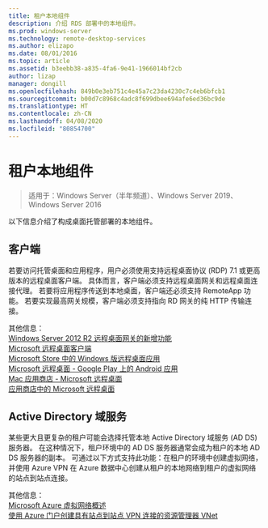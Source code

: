 ```yaml
---
title: 租户本地组件
description: 介绍 RDS 部署中的本地组件。
ms.prod: windows-server
ms.technology: remote-desktop-services
ms.author: elizapo
ms.date: 08/01/2016
ms.topic: article
ms.assetid: b3eebb38-a835-4fa6-9e41-1966014bf2cb
author: lizap
manager: dongill
ms.openlocfilehash: 849b0e3eb751c4e45a7c23da4230c7c4eb6bfcb1
ms.sourcegitcommit: b00d7c8968c4adc8f699dbee694afe6ed36bc9de
ms.translationtype: HT
ms.contentlocale: zh-CN
ms.lasthandoff: 04/08/2020
ms.locfileid: "80854700"
---
```

# <a name="tenant-on-premises-components"></a>租户本地组件

>适用于：Windows Server（半年频道）、Windows Server 2019、Windows Server 2016

以下信息介绍了构成桌面托管部署的本地组件。  
  
##  <a name="clients"></a>客户端  
若要访问托管桌面和应用程序，用户必须使用支持远程桌面协议 (RDP) 7.1 或更高版本的远程桌面客户端。 具体而言，客户端必须支持远程桌面网关和远程桌面连接代理。 若要将应用程序传送到本地桌面，客户端还必须支持 RemoteApp 功能。 若要实现最高网关规模，客户端必须支持指向 RD 网关的纯 HTTP 传输连接。  
  
其他信息：  
[Windows Server 2012 R2 远程桌面网关的新增功能](https://blogs.technet.microsoft.com/enterprisemobility/2013/03/14/whats-new-in-windows-server-2012-remote-desktop-gateway/#transport)  
[Microsoft 远程桌面客户端](https://technet.microsoft.com/library/dn473009.aspx)  
[Microsoft Store 中的 Windows 版远程桌面应用](https://apps.microsoft.com/windows/app/remote-desktop/051f560e-5e9b-4dad-8b2e-fa5e0b05a480)  
[Microsoft 远程桌面 - Google Play 上的 Android 应用](https://play.google.com/store/apps/details?id=com.microsoft.rdc.android)  
[Mac 应用商店 - Microsoft 远程桌面](https://itunes.apple.com/app/microsoft-remote-desktop/id715768417?mt=12)  
[应用商店中的 Microsoft 远程桌面](https://itunes.apple.com/app/microsoft-remote-desktop/id714464092?mt=8)  
  
##  <a name="active-directory-domain-services"></a>Active Directory 域服务  
某些更大且更复杂的租户可能会选择托管本地 Active Directory 域服务 (AD DS) 服务器。 在这种情况下，租户环境中的 AD DS 服务器通常会成为租户的本地 AD DS 服务器的副本。 可通过以下方式支持此功能：在租户的环境中创建虚拟网络，并使用 Azure VPN 在 Azure 数据中心创建从租户的本地网络到租户的虚拟网络的站点到站点连接。  
  
其他信息：  
[Microsoft Azure 虚拟网络概述](https://azure.microsoft.com/documentation/articles/virtual-networks-overview/)  
[使用 Azure 门户创建具有站点到站点 VPN 连接的资源管理器 VNet](https://azure.microsoft.com/documentation/articles/vpn-gateway-howto-site-to-site-resource-manager-portal/)  


